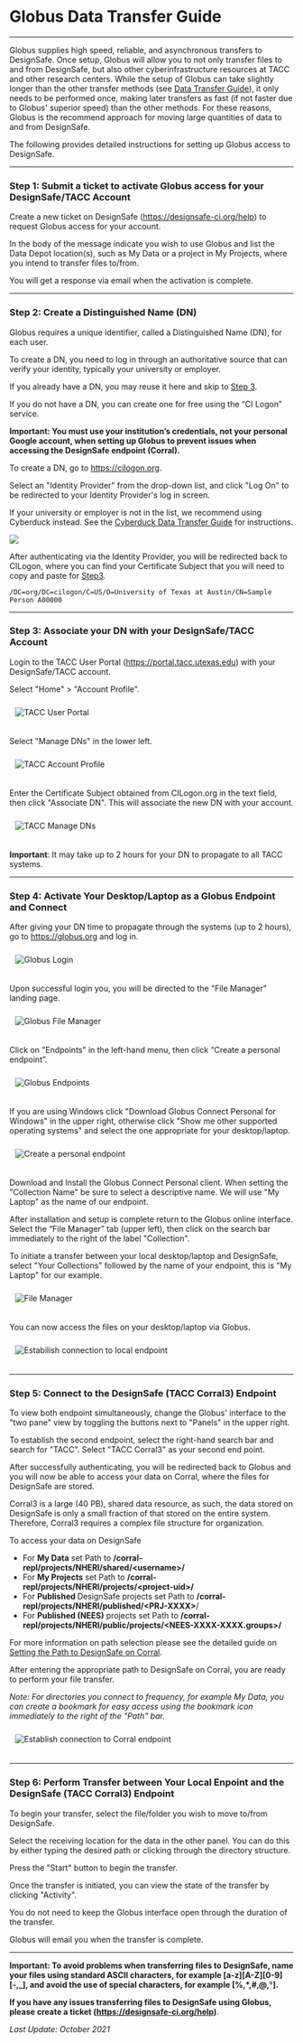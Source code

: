 # Globus Data Transfer Guide

---
Globus supplies high speed, reliable, and asynchronous transfers to DesignSafe. Once setup, Globus will allow you to not only transfer files to and from DesignSafe, but also other cyberinfrastructure resources at TACC and other research centers. While the setup of Globus can take slightly longer than the other transfer methods (see <a href="../datatransfer">Data Transfer Guide</a>), it only needs to be performed once, making later transfers as fast (if not faster due to Globus' superior speed) than the other methods. For these reasons, Globus is the recommend approach for moving large quantities of data to and from DesignSafe.

The following provides detailed instructions for setting up Globus access to DesignSafe.

---
### Step 1: Submit a ticket to activate Globus access for your DesignSafe/TACC Account

Create a new ticket on DesignSafe (<a href="https://designsafe-ci.org/help">https://designsafe-ci.org/help</a>) to request Globus access for your account. 

In the body of the message indicate you wish to use Globus and list the Data Depot location(s), such as My Data or a project in My Projects, where you intend to transfer files to/from.

You will get a response via email when the activation is complete.

---
### Step 2: Create a Distinguished Name (DN)

Globus requires a unique identifier, called a Distinguished Name (DN), for each user.

To create a DN, you need to log in through an authoritative source that can verify your identity, typically your university or employer.

If you already have a DN, you may reuse it here and skip to <a href="#step3">Step 3</a>.

If you do not have a DN, you can create one for free using the “CI Logon” service.

<strong>Important: You must use your institution’s credentials, not your personal Google account, when setting up Globus to prevent issues when accessing the DesignSafe endpoint (Corral).</strong>

To create a DN, go to <a href="https://cilogon.org" target="_blank">https://cilogon.org</a>.

Select an "Identity Provider" from the drop-down list, and click "Log On" to be redirected to your Identity Provider's log in screen.

If your university or employer is not in the list, we recommend using Cyberduck instead. See the <a href="../cyberducktransfer">Cyberduck Data Transfer Guide</a> for instructions.

![](imgs/globus-step2.png)

After authenticating via the Identity Provider, you will be redirected back to CILogon, where you can find your Certificate Subject that you will need to copy and paste for <a href="#step3">Step3</a>.

	/DC=org/DC=cilogon/C=US/O=University of Texas at Austin/CN=Sample Person A00000

---
### Step 3: Associate your DN with your DesignSafe/TACC Account

Login to the TACC User Portal (<a href="https://portal.tacc.utexas.edu/" target="_blank">https://portal.tacc.utexas.edu</a>) with your DesignSafe/TACC account.

Select "Home" &gt; "Account Profile".

<img alt="TACC User Portal" src="../imgs/globus-step3-a.png" style="border: 2px; margin: 10px 10px 20px;">

Select "Manage DNs" in the lower left.


<img alt="TACC Account Profile" src="../imgs/globus-step3-b.png" style="border: 2px; margin: 10px 10px 20px;">


Enter the Certificate Subject obtained from CILogon.org in the text field, then click "Associate DN". This will associate the new DN with your account.

<img alt="TACC Manage DNs" src="../imgs/globus-step3-c.png" style="border: 2px; margin: 10px 10px 20px;">

**Important**: It may take up to 2 hours for your DN to propagate to all TACC systems.

---
### Step 4: Activate Your Desktop/Laptop as a Globus Endpoint and Connect

After giving your DN time to propagate through the systems (up to 2 hours), go to <a href="https://globus.org" target="_blank">https://globus.org</a> and log in.

<img alt="Globus Login" src="../imgs/globus-step4-a.png" style="border: 2px; margin: 10px 10px 20px;">

Upon successful login you, you will be directed to the "File Manager" landing page.

<img alt="Globus File Manager" src="../imgs/globus-step4-b.png" style="border: 2px; margin: 10px 10px 20px;">

Click on "Endpoints" in the left-hand menu, then click “Create a personal endpoint”.

<img alt="Globus Endpoints" src="../imgs/globus-step4-c.png" style="border: 2px; margin: 10px 10px 20px;">

If you are using Windows click "Download Globus Connect Personal for Windows" in the upper right, otherwise click "Show me other supported operating systems" and select the one appropriate for your desktop/laptop.

<img alt="Create a personal endpoint" src="../imgs/globus-step4-d.png" style="border: 2px; margin: 10px 10px 20px;">

Download and Install the Globus Connect Personal client. When setting the "Collection Name" be sure to select a descriptive name. We will use "My Laptop" as the name of our endpoint.

After installation and setup is complete return to the Globus online interface. Select the “File Manager” tab (upper left), then click on the search bar immediately to the right of the label "Collection".

To initiate a transfer between your local desktop/laptop and DesignSafe, select "Your Collections" followed by the name of your endpoint, this is "My Laptop" for our example.

<img alt="File Manager" src="../imgs/globus-step4-e.png" style="border: 2px; margin: 10px 10px 20px;">

You can now access the files on your desktop/laptop via Globus.

<img alt="Estabilish connection to local endpoint" src="../imgs/globus-step4-f.png" style="border: 2px; margin: 10px 10px 20px;">

---
### Step 5: Connect to the DesignSafe (TACC Corral3) Endpoint

To view both endpoint simultaneously, change the Globus' interface to the "two pane" view by toggling the buttons next to "Panels" in the upper right.

To establish the second endpoint, select the right-hand search bar and search for "TACC". Select "TACC Corral3" as your second end point.

After successfully authenticating, you will be redirected back to Globus and you will now be able to access your data on Corral, where the files for DesignSafe are stored.

Corral3 is a large (40 PB), shared data resource, as such, the data stored on DesignSafe is only a small fraction of that stored on the entire system. Therefore, Corral3 requires a complex file structure for organization.

To access your data on DesignSafe

* For <strong>My Data</strong> set Path to <strong>/corral-repl/projects/NHERI/shared/&lt;username&gt;/</strong>
* For <strong>My Projects</strong> set Path to <strong>/corral-repl/projects/NHERI/projects/&lt;project-uid&gt;/</strong>
* For <strong>Published </strong>DesignSafe projects set Path to <strong>/corral-repl/projects/NHERI/published/&lt;PRJ-XXXX&gt;</strong>/
* For <strong>Published (NEES)</strong> projects set Path to <strong>/corral-repl/projects/NHERI/public/projects/&lt;NEES-XXXX-XXXX.groups&gt;/</strong>

For more information on path selection please see the detailed guide on <a href="../settingpathtocorral">Setting the Path to DesignSafe on Corral</a>.

After entering the appropriate path to DesignSafe on Corral, you are ready to perform your file transfer.

<em>Note: For directories you connect to frequency, for example My Data, you can create a bookmark for easy access using the bookmark icon immediately to the right of the "Path" bar.</em>

<img alt="Establish connection to Corral endpoint" src="../imgs/globus-step5.png" style="border: 2px;  margin: 10px 10px 20px 10px;">

---
### Step 6: Perform Transfer between Your Local Enpoint and the DesignSafe (TACC Corral3) Endpoint

To begin your transfer, select the file/folder you wish to move to/from DesignSafe.

Select the receiving location for the data in the other panel. You can do this by either typing the desired path or clicking through the directory structure.

Press the "Start" button to begin the transfer.

Once the transfer is initiated, you can view the state of the transfer by clicking "Activity".

You do not need to keep the Globus interface open through the duration of the transfer.

Globus will email you when the transfer is complete.

---
<strong>Important: To avoid problems when transferring files to DesignSafe, name your files using standard ASCII characters, for example [a-z][A-Z][0-9][-,_], and avoid the use of special characters, for example [%,*,#,@,</strong>°<strong>].</strong>

<strong>If you have any issues transferring files to DesignSafe using Globus, please create a ticket (<a href="https://designsafe-ci.org/help">https://designsafe-ci.org/help</a>)</strong>.

*Last Update: October 2021*


